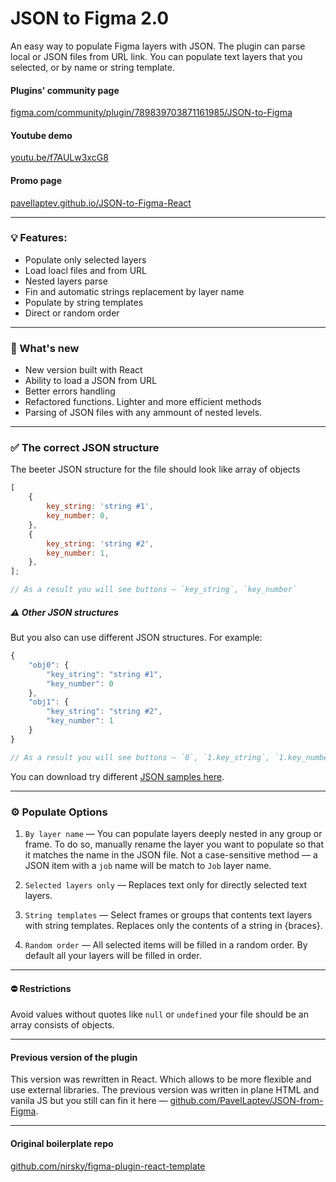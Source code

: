 # JSON to Figma 2.0

An easy way to populate Figma layers with JSON.
The plugin can parse local or JSON files from URL link. You can populate text layers that you selected, or by name or string template.

#### Plugins' community page

[figma.com/community/plugin/789839703871161985/JSON-to-Figma](https://www.figma.com/community/plugin/789839703871161985/JSON-to-Figma)

#### Youtube demo

[youtu.be/f7AULw3xcG8](https://youtu.be/f7AULw3xcG8)

#### Promo page

[pavellaptev.github.io/JSON-to-Figma-React](https://pavellaptev.github.io/JSON-to-Figma-React/promo/index.html)

---

### 💡 Features:

-   Populate only selected layers
-   Load loacl files and from URL
-   Nested layers parse
-   Fin and automatic strings replacement by layer name
-   Populate by string templates
-   Direct or random order

---

### 🎀 What's new

-   New version built with React
-   Ability to load a JSON from URL
-   Better errors handling
-   Refactored functions. Lighter and more efficient methods
-   Parsing of JSON files with any ammount of nested levels.

---

### ✅ The correct JSON structure

The beeter JSON structure for the file should look like array of objects

```js
[
    {
        key_string: 'string #1',
        key_number: 0,
    },
    {
        key_string: 'string #2',
        key_number: 1,
    },
];

// As a result you will see buttons — `key_string`, `key_number`
```

##### ⚠️ Other JSON structures

But you also can use different JSON structures. For example:

```js
{
    "obj0": {
        "key_string": "string #1",
        "key_number": 0
    },
    "obj1": {
        "key_string": "string #2",
        "key_number": 1
    }
}

// As a result you will see buttons — `0`, `1.key_string`, `1.key_number`
```

You can download try different [JSON samples here](https://github.com/PavelLaptev/JSON-to-Figma-2.0-React/tree/master/src/app/assets/test-json).

---

### ⚙️ Populate Options

1. `By layer name` — You can populate layers deeply nested in any group or frame. To do so, manually rename the layer you want to populate so that it matches the name in the JSON file.
   Not a case-sensitive method — a JSON item with a `job` name will be match to `Job` layer name.

2. `Selected layers only` — Replaces text only for directly selected text layers.

3. `String templates` — Select frames or groups that contents text layers with string templates. Replaces only the contents of a string in {braces}.

4. `Random order` — All selected items will be filled in a random order. By default all your layers will be filled in order.

---

#### ⛔️ Restrictions

Avoid values without quotes like `null` or `undefined` your file should be an array consists of objects.

---

#### Previous version of the plugin

This version was rewritten in React. Which allows to be more flexible and use external libraries. The previous version was written in plane HTML and vanila JS but you still can fin it here — [github.com/PavelLaptev/JSON-from-Figma](https://github.com/PavelLaptev/JSON-from-Figma).

---

#### Original boilerplate repo

[github.com/nirsky/figma-plugin-react-template](https://github.com/nirsky/figma-plugin-react-template)
